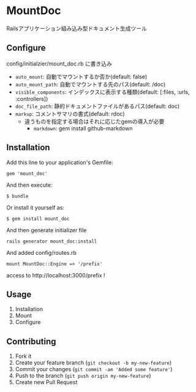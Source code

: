 # MountDoc

Railsアプリケーション組み込み型ドキュメント生成ツール

## Configure

config/initialzier/mount_doc.rb に書き込み

- `auto_mount`: 自動でマウントするか否か(default: false)
- `auto_mount_path`: 自動でマウントする先のパス(default: /doc)
- `visible_components`: インデックスに表示する種類(default: [:files, :urls, :controllers])
- `doc_file_path`: 静的ドキュメントファイルがあるパス(default: doc)
- `markup`: コメントサマリの書式(default: rdoc)
  - 違うものを指定する場合はそれに応じたgemの導入が必要
    - `markdown`: gem install github-markdown

## Installation

Add this line to your application's Gemfile:

    gem 'mount_doc'

And then execute:

    $ bundle

Or install it yourself as:

    $ gem install mount_doc

And then generate initializer file

    rails generator mount_doc:install

And added config/routes.rb

    mount MountDoc::Engine => '/prefix'

access to http://localhost:3000/prefix !

## Usage

1. Installation
2. Mount
3. Configure

## Contributing

1. Fork it
2. Create your feature branch (`git checkout -b my-new-feature`)
3. Commit your changes (`git commit -am 'Added some feature'`)
4. Push to the branch (`git push origin my-new-feature`)
5. Create new Pull Request
